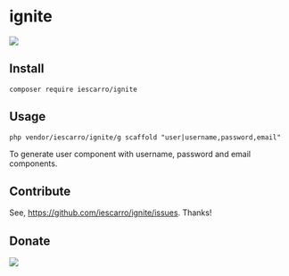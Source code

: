 # ignite

![](ci.png)

## Install

```
composer require iescarro/ignite
```

## Usage

```
php vendor/iescarro/ignite/g scaffold "user|username,password,email"
```

To generate user component with username, password and email components.

## Contribute

See, https://github.com/iescarro/ignite/issues. Thanks!

## Donate

[![](https://cdn.buymeacoffee.com/buttons/v2/default-yellow.png)](https://www.buymeacoffee.com/iescarro)
